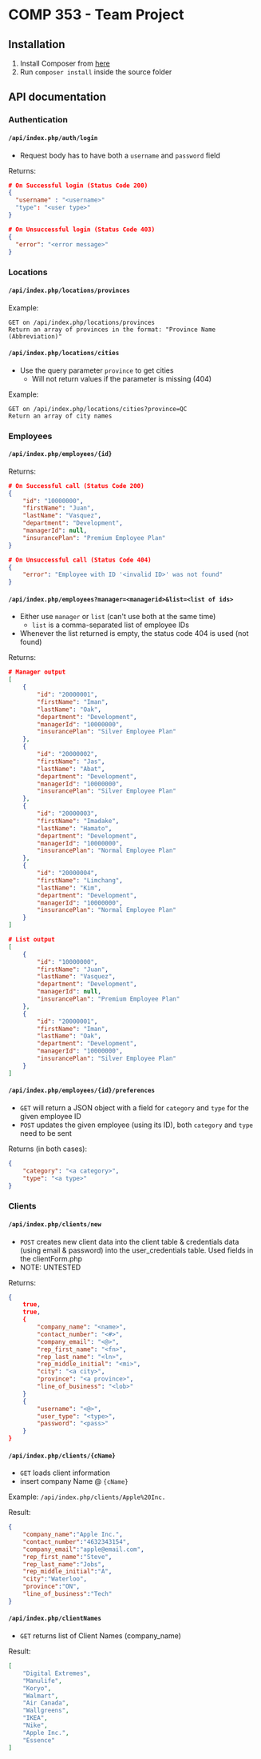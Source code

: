 # COMP 353 - Team Project

## Installation
1. Install Composer from [here](https://getcomposer.org/)
2. Run ``composer install`` inside the source folder


## API documentation

### Authentication

#### ``/api/index.php/auth/login``
* Request body has to have both a ``username`` and ``password`` field

Returns:
```json
# On Successful login (Status Code 200)
{
  "username" : "<username>"
  "type": "<user type>"
}

# On Unsuccessful login (Status Code 403)
{
  "error": "<error message>"
}
```

### Locations

#### ``/api/index.php/locations/provinces``
Example:
```
GET on /api/index.php/locations/provinces
Return an array of provinces in the format: "Province Name (Abbreviation)"
```

#### ``/api/index.php/locations/cities``
* Use the query parameter ``province`` to get cities
	* Will not return values if the parameter is missing (404)

Example:
```
GET on /api/index.php/locations/cities?province=QC
Return an array of city names
```

### Employees

#### ``/api/index.php/employees/{id}``

Returns:
```json
# On Successful call (Status Code 200)
{
	"id": "10000000",
	"firstName": "Juan",
	"lastName": "Vasquez",
	"department": "Development",
	"managerId": null,
	"insurancePlan": "Premium Employee Plan"
}

# On Unsuccessful call (Status Code 404)
{
	"error": "Employee with ID '<invalid ID>' was not found"
}
```

#### ``/api/index.php/employees?manager=<managerid>&list=<list of ids>``
* Either use ``manager`` or ``list`` (can't use both at the same time)
    * ``list`` is a comma-separated list of employee IDs
* Whenever the list returned is empty, the status code 404 is used (not found)

Returns:
```json
# Manager output
[
	{
		"id": "20000001",
		"firstName": "Iman",
		"lastName": "Oak",
		"department": "Development",
		"managerId": "10000000",
		"insurancePlan": "Silver Employee Plan"
	},
	{
		"id": "20000002",
		"firstName": "Jas",
		"lastName": "Abat",
		"department": "Development",
		"managerId": "10000000",
		"insurancePlan": "Silver Employee Plan"
	},
	{
		"id": "20000003",
		"firstName": "Imadake",
		"lastName": "Hamato",
		"department": "Development",
		"managerId": "10000000",
		"insurancePlan": "Normal Employee Plan"
	},
	{
		"id": "20000004",
		"firstName": "Limchang",
		"lastName": "Kim",
		"department": "Development",
		"managerId": "10000000",
		"insurancePlan": "Normal Employee Plan"
	}
]

# List output
[
	{
		"id": "10000000",
		"firstName": "Juan",
		"lastName": "Vasquez",
		"department": "Development",
		"managerId": null,
		"insurancePlan": "Premium Employee Plan"
	},
	{
		"id": "20000001",
		"firstName": "Iman",
		"lastName": "Oak",
		"department": "Development",
		"managerId": "10000000",
		"insurancePlan": "Silver Employee Plan"
	}
]
```

#### ``/api/index.php/employees/{id}/preferences``
* ``GET`` will return a JSON object with a field for ``category`` and ``type`` for the given employee ID
* ``POST`` updates the given employee (using its ID), both ``category`` and ``type`` need to be sent

Returns (in both cases):
```json
{
	"category": "<a category>",
	"type": "<a type>"
}
```

### Clients

#### ``/api/index.php/clients/new``
* ``POST`` creates new client data into the client table & credentials data (using email & password) into the user_credentials table. Used fields in the clientForm.php
* NOTE: UNTESTED

Returns:
```json
{
	true,
	true,
	{
		"company_name": "<name>",
		"contact_number": "<#>",
		"company_email": "<@>",
		"rep_first_name": "<fn>",
		"rep_last_name": "<ln>",
		"rep_middle_initial": "<mi>",
		"city": "<a city>",
		"province": "<a province>",
		"line_of_business": "<lob>"
	}
	{
		"username": "<@>",
		"user_type": "<type>",
		"password": "<pass>"
	}
}
```

#### ``/api/index.php/clients/{cName}``
* ``GET`` loads client information
* insert company Name @ ``{cName}``

Example:
``/api/index.php/clients/Apple%20Inc.``

Result:
```json
{
	"company_name":"Apple Inc.",
	"contact_number":"4632343154",
	"company_email":"apple@email.com",
	"rep_first_name":"Steve",
	"rep_last_name":"Jobs",
	"rep_middle_initial":"A",
	"city":"Waterloo",
	"province":"ON",
	"line_of_business":"Tech"
}
```

#### ``/api/index.php/clientNames``
* ``GET`` returns list of Client Names (company_name)

Result:
```json
[
	"Digital Extremes",
	"Manulife",
	"Koryo",
	"Walmart",
	"Air Canada",
	"Wallgreens",
	"IKEA",
	"Nike",
	"Apple Inc.",
	"Essence"
]
```
